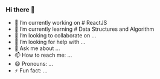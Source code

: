 ### Hi there 👋



- 🔭 I’m currently working on # ReactJS
- 🌱 I’m currently learning # Data Structures and Algorithm
- 👯 I’m looking to collaborate on ...
- 🤔 I’m looking for help with ...
- 💬 Ask me about ...
- 📫 How to reach me: ...
- 😄 Pronouns: ...
- ⚡ Fun fact: ...
